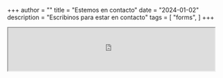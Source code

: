 +++
author = ""
title = "Estemos en contacto"
date = "2024-01-02"
description = "Escribinos para estar en contacto"
tags = [
    "forms",
]
+++

<iframe src='https://nube.focusuy.org/apps/forms/s/46esd5JadscQyBBW9LLB8PBF' name='Cloud' width='95%' height='100'>
